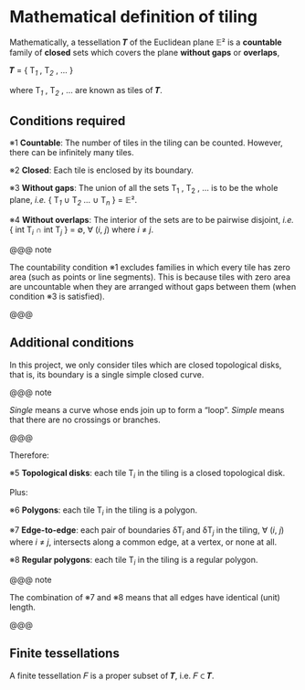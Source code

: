 # Mathematical definition of tiling

Mathematically, a tessellation 𝑻 of the Euclidean plane 𝔼² is a **countable** family of **closed** sets which covers the plane **without gaps** or **overlaps**,

𝑻 = { T<sub><i>1</i></sub> , T<sub><i>2</i></sub> , … }

where T<sub><i>1</i></sub> , T<sub><i>2</i></sub> , … are known as tiles of 𝑻.
 
## Conditions required 

※1 **Countable**:  The number of tiles in the tiling can be counted. However, there can be infinitely many tiles. 

※2 **Closed**:  Each tile is enclosed by its boundary. 

※3 **Without gaps**: The union of all the sets T<sub>1</sub> , T<sub>2</sub> , … is to be the whole plane, _i.e._ { T<sub><i>1</i></sub> ∪ T<sub><i>2</i></sub> … ∪ T<sub><i>n</i></sub> } = 𝔼². 

※4 **Without overlaps**: The interior of the sets are to be pairwise disjoint, _i.e._ { int T<sub><i>i</i></sub> ∩ int T<sub><i>j</i></sub> } = ∅,  ∀ (_i_, _j_) where _i_ ≠ _j_.

@@@ note

The countability condition ※1 excludes families in which every tile has zero area (such as points or line segments). This is because tiles with zero area are uncountable when they are arranged without gaps between them (when condition ※3 is satisfied).

@@@

## Additional conditions

In this project, we only consider tiles which are closed topological disks, that is, its boundary is a single simple closed curve.

@@@ note

_Single_ means a curve whose ends join up to form a “loop”. _Simple_ means that there are no crossings or branches.

@@@

Therefore:

※5 **Topological disks**: each tile T<sub><i>i</i></sub> in the tiling is a closed topological disk.

Plus:

※6 **Polygons**: each tile T<sub><i>i</i></sub> in the tiling is a polygon.

※7 **Edge-to-edge**: each pair of boundaries δT<sub><i>i</i></sub> and δT<sub><i>j</i></sub> in the tiling, ∀ (_i_, _j_) where _i_ ≠ _j_, intersects along a common edge, at a vertex, or none at all.

※8 **Regular polygons**: each tile T<sub><i>i</i></sub> in the tiling is a regular polygon.

@@@ note

The combination of ※7 and ※8 means that all edges have identical (unit) length.

@@@

## Finite tessellations

A finite tessellation 𝐹 is a proper subset of 𝑻, i.e. 𝐹 ⊂ 𝑻.

